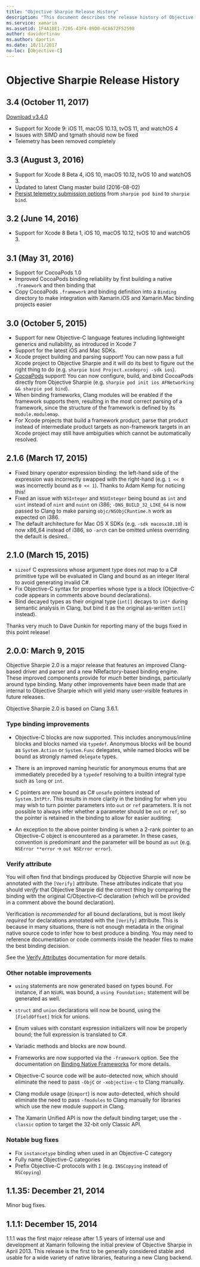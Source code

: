 ```yaml
---
title: "Objective Sharpie Release History"
description: "This document describes the release history of Objective Sharpie, the tool used to automate the creation of C# bindings to Objective-C code."
ms.service: xamarin
ms.assetid: 1F4A1BE1-7205-43F4-89D0-6C8672F52598
author: davidortinau
ms.author: daortin
ms.date: 10/11/2017
no-loc: [Objective-C]
---
```


# Objective Sharpie Release History

## 3.4 (October 11, 2017)

[Download v3.4.0](https://dl.xamarin.com/objective-sharpie/ObjectiveSharpie-3.4.0.pkg)

* Support for Xcode 9: iOS 11, macOS 10.13, tvOS 11, and watchOS 4
* Issues with SIMD and tgmath should now be fixed
* Telemetry has been removed completely

## 3.3 (August 3, 2016)

* Support for Xcode 8 Beta 4, iOS 10, macOS 10.12, tvOS 10 and watchOS 3.
* Updated to latest Clang master build (2016-08-02)
* [Persist telemetry submission options](https://twitter.com/Symbiatch/status/760373403878559744) from `sharpie pod bind` to `sharpie bind`.

## 3.2 (June 14, 2016)

* Support for Xcode 8 Beta 1, iOS 10, macOS 10.12, tvOS 10 and watchOS 3.

## 3.1 (May 31, 2016)

* Support for CocoaPods 1.0
* Improved CocoaPods binding reliability by first building a native `.framework` and then binding that
* Copy CocoaPods `.framework` and binding definition into a `Binding` directory to make integration with Xamarin.iOS and Xamarin.Mac binding projects easier

## 3.0 (October 5, 2015)

* Support for new Objective-C language features including lightweight generics and nullability, as introduced in Xcode 7
* Support for the latest iOS and Mac SDKs.
* Xcode project building and parsing support! You can now pass a full Xcode project to Objective Sharpie and it will do its best to figure out the right thing to do (e.g. `sharpie bind Project.xcodeproj -sdk ios`).
* [CocoaPods](https://cocoapods.org) support! You can now configure, build, and bind CocoaPods directly from Objective Sharpie (e.g. `sharpie pod init ios AFNetworking && sharpie pod bind`).
* When binding frameworks, Clang modules will be enabled if the framework supports them, resulting in the most correct parsing of a framework, since the structure of the framework is defined by its `module.modulemap`.
* For Xcode projects that build a framework product, parse that product instead of intermediate product targets as non-framework targets in an Xcode project may still have ambiguities which cannot be automatically resolved.

## 2.1.6 (March 17, 2015)

* Fixed binary operator expression binding: the left-hand side of the expression was incorrectly swapped with the right-hand (e.g. `1 << 0` was incorrectly bound as `0 << 1`). Thanks to Adam Kemp for noticing this!
* Fixed an issue with `NSInteger` and `NSUInteger` being bound as `int` and `uint` instead of `nint` and `nuint` on i386; `-DNS_BUILD_32_LIKE_64` is now passed to Clang to make parsing `objc/NSObjCRuntime.h` work as expected on i386.
* The default architecture for Mac OS X SDKs (e.g. `-sdk macosx10.10`) is now x86_64 instead of i386, so `-arch` can be omitted unless overriding the default is desired.

## 2.1.0 (March 15, 2015)

* `sizeof` C expressions whose argument type does not map to a C# primitive type will be evaluated in Clang and bound as an integer literal to avoid generating invalid C#.
* Fix Objective-C syntax for properties whose type is a block (Objective-C code appears in comments above bound declarations).
* Bind decayed types as their original type (`int[]` decays to `int*` during semantic analysis in Clang, but bind it as the original as-written `int[]` instead).

Thanks very much to Dave Dunkin for reporting many of the bugs fixed in this point release!

## 2.0.0: March 9, 2015

Objective Sharpie 2.0 is a major release that features an improved Clang-based driver and parser and a new NRefactory-based binding engine. These improved components provide for _much_ better bindings, particularly around type binding. Many other improvements have been made that are internal to Objective Sharpie which will yield many user-visible features in future releases.

Objective Sharpie 2.0 is based on Clang 3.6.1.

### Type binding improvements

* Objective-C blocks are now supported. This includes anonymous/inline blocks and blocks named via `typedef`. Anonymous blocks will be bound as `System.Action` or `System.Func` delegates, while named blocks will be bound as strongly named `delegate` types.

* There is an improved naming heuristic for anonymous enums that are immediately preceded by a `typedef` resolving to a builtin integral type such as `long` or `int`.

* C pointers are now bound as C# `unsafe` pointers instead of `System.IntPtr`. This results in more clarity in the binding for when you may wish to turn pointer parameters into `out` or `ref` parameters. It is not possible to always infer whether a parameter should be `out` or `ref`, so the pointer is retained in the binding to allow for easier auditing.

* An exception to the above pointer binding is when a 2-rank pointer to an Objective-C object is encountered as a parameter. In these cases, convention is predominant and the parameter will be bound as `out` (e.g. `NSError **error` → `out NSError error`).

### Verify attribute

You will often find that bindings produced by Objective Sharpie will now be annotated with the `[Verify]` attribute. These attributes indicate that you should _verify_ that Objective Sharpie did the correct thing by comparing the binding with the original C/Objective-C declaration (which will be provided in a comment above the bound declaration).

Verification is _recommended_ for all bound declarations, but is most likely _required_ for declarations annotated with the `[Verify]` attribute. This is because in many situations, there is not enough metadata in the original native source code to infer how to best produce a binding. You may need to reference documentation or code comments inside the header files to make the best binding decision.

See the [Verify Attributes](~/cross-platform/macios/binding/objective-sharpie/platform/verify.md) documentation for more details.

### Other notable improvements

* `using` statements are now generated based on types bound. For instance, if an `NSURL` was bound, a `using Foundation;` statement will be generated as well.

* `struct` and `union` declarations will now be bound, using the `[FieldOffset]` trick for unions.

* Enum values with constant expression initializers will now be properly bound; the full expression is translated to C#.

* Variadic methods and blocks are now bound.

* Frameworks are now supported via the `-framework` option. See the documentation on [Binding Native Frameworks](~/cross-platform/macios/binding/objective-sharpie/index.md) for more details.

* Objective-C source code will be auto-detected now, which should eliminate the need to pass `-ObjC` or `-xobjective-c` to Clang manually.

* Clang module usage (`@import`) is now auto-detected, which should eliminate the need to pass `-fmodules` to Clang manually for libraries which use the new module support in Clang.

* The Xamarin Unified API is now the default binding target; use the `-classic` option to target the 32-bit only Classic API.

### Notable bug fixes

* Fix `instancetype` binding when used in an Objective-C category
* Fully name Objective-C categories
* Prefix Objective-C protocols with `I` (e.g. `INSCopying` instead of `NSCopying`)

## 1.1.35: December 21, 2014

Minor bug fixes.

## 1.1.1: December 15, 2014

1.1.1 was the first major release after 1.5 years of internal use and development at Xamarin following the initial preview of Objective Sharpie in April 2013. This release is the first to be generally considered stable and usable for a wide variety of native libraries, featuring a new Clang backend.
